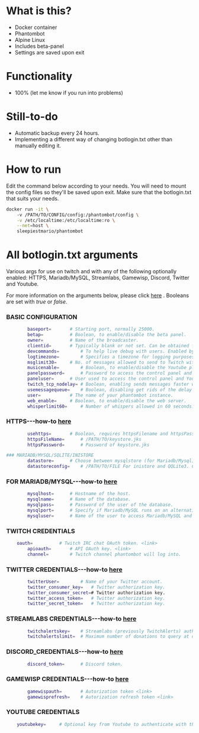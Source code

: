 # What is this?
* Docker container
* Phantombot
* Alpine Linux 
* Includes beta-panel
* Settings are saved upon exit

# Functionality
* 100% (let me know if you run into problems)

# Still-to-do
* Automatic backup every 24 hours.
* Implementing a different way of changing botlogin.txt other than manually editing it. 

# How to run
Edit the command below according to your needs. You will need to mount the config files so they'll be saved upon exit. Make sure that the botlogin.txt that suits your needs.
```sh
docker run -it \ 
	-v /PATH/TO/CONFIG/config:/phantombot/config \
	-v /etc/localtime:/etc/localtime:ro \
	--net=host \
	sleepiestmario/phantombot
```

# All botlogin.txt arguments
Various args for use on twitch and with any of the following optionally enabled: HTTPS, Mariadb/MySQL, Streamlabs, Gamewisp, Discord, Twitter and Youtube.

For more information on the arguments below, please click [here](https://community.phantombot.tv/t/settings-for-botlogin-txt/78) .
Booleans are set with *true* or *false*.

### BASIC CONFIGURATION
```sh
        baseport=		# Starting port, normally 25000.
        betap=			# Boolean, to enable/disable the beta panel.
        owner=			# Name of the broadcaster.
        clientid=		# Typically blank or not set. Can be obtained from Twitch.
        devcommands=		# To help live debug with users. Enabled by default.
        logtimezone=		# Specifies a timezone for logging purposes. 
        msglimit30=		# No. of messages allowed to send to Twitch within 30 secs.
        musicenable=		# Boolean, to enable/disable the Youtube player web interface.
        panelpassword=		# Password to access the control panel and Youtube player.
        paneluser=		# User used to access the control panel and Youtube player.
        twitch_tcp_nodelay=	# Boolean, enabling sends messages faster while costing bandwith. Enabled by default.
        usemessagequeue=	# Boolean, disabling get rids of the delay between messages. Enabled by default.
        user=			# The name of your phantombot instance.
        web_enable=		# Boolean, to enable/disable the web server.
        whisperlimit60=		# Number of whispers allowed in 60 seconds. Not used at present. 
```
### HTTPS---how-to [here](https://community.phantombot.tv/t/how-to-enable-ssl-on-phantombot/71)
```sh
        usehttps=		# Boolean, requires httpsFilename and httpsPassword to be set. 
        httpsFileName=		# /PATH/TO/keystore.jks
        httpsPassword=		# Password of keystore.jks
```
```sh
### MARIADB/MYSQL/SQLITE/INISTORE
        datastore=		# Choose between mysqlstore (for Mariadb/Mysql) and inistore (text-based on disk system). SqlLite3 is used by default.
        datastoreconfig=	# /PATH/TO/FILE For inistore and QQLite3. Configures the different data store types. 
```
### FOR MARIADB/MYSQL---how-to [here](https://community.phantombot.tv/t/mysql-configuration/73)
```sh
        mysqlhost=		# Hostname of the host.
        mysqlname=		# Name of the database.
        mysqlpass=		# Password of the user of the database.
        mysqlport=		# Specify if Mariadb/MySQL runs on an alternative port.
        mysqluser=		# Name of the user to access Mariadb/MySQL and the database.
```
### TWITCH CREDENTIALS
```sh
	oauth=			# Twitch IRC chat OAuth token. <link>
        apioauth=		# API OAuth key. <link>
        channel=		# Twitch channel phantombot will log into.
```
### TWITTER CREDENTIALS---how-to [here](https://community.phantombot.tv/t/twitter-integration-setup/65)
```sh
        twitterUser=		# Name of your Twitter account.
        twitter_consumer_key=	# Twitter authorization key.
        twitter_consumer_secret=# Twitter authorization key.
        twitter_access_token=	# Twitter authorization key.
        twitter_secret_token=	# Twitter authorization key.
```
### STREAMLABS CREDENTIALS---how-to [here](https://phantombot.tv/streamlabs/)
```sh
        twitchalertskey=	# Streamlabs (previously TwitchAlerts) authentication key.
        twitchalertslimit=	# Maximum number of donations to query at one time. Low number recommended.
```
### DISCORD_CREDENTIALS---how-to [here](https://community.phantombot.tv/t/discord-integration-setup/64)
```sh
        discord_token=		# Discord token.
```
### GAMEWISP CREDENTIALS---how-to [here](https://phantombot.tv/gamewisp/)
```sh
        gamewispauth=		# Autorization token <link>
        gamewisprefresh=	# Autorization refresh token <link>
```
### YOUTUBE CREDENTIALS
```sh
	youtubekey=		# Optional key from Youtube to authenticate with their API. Phantombot provides one internally.
```
